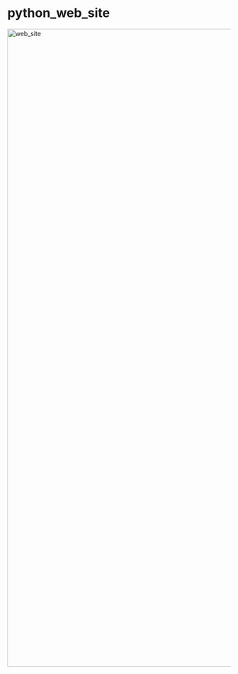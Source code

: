 # python_web_site

<img width="1440" alt="web_site" src="https://github.com/besteakdik/python_web_site/assets/57642241/cb11c625-bac7-4e20-b480-d27d1c3f578a">




